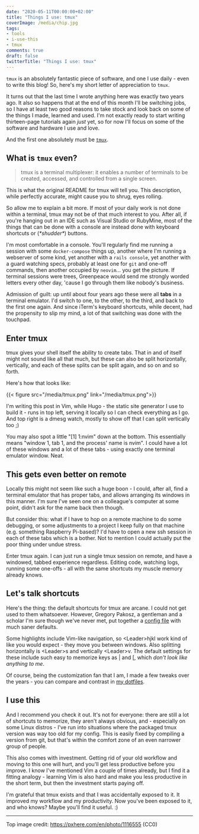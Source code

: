 ```yaml
---
date: "2020-05-11T00:00:00+02:00"
title: "Things I use: tmux"
coverImage: /media/chip.jpg
tags:
- tools
- i-use-this
- tmux
comments: true
draft: false
twitterTitle: "Things I use: tmux"
---
```


`tmux` is an absolutely fantastic piece of software, and one I use daily - even to write this blog! So, here's my short letter of appreciation to `tmux`.

<!--more-->

It turns out that the last time I wrote anything here was exactly two years ago. It also so happens that at the end of this month I'll be switching jobs, so I have at least two good reasons to take stock and look back on some of the things I made, learned and used. I'm not exactly ready to start writing thirteen-page tutorials again _just_ yet, so for now I'll focus on some of the software and hardware I use and love.

And the first one absolutely must be [`tmux`](https://github.com/tmux/tmux/).

## What is `tmux` even?

> tmux is a terminal multiplexer: it enables a number of terminals to be created, accessed, and controlled from a single screen.

This is what the original README for tmux will tell you. This description, while perfectly accurate, might cause you to shrug, eyes rolling.

So allow me to explain a bit more. If most of your daily work is not done within a terminal, tmux may not be of that much interest to you. After all, if you're hanging out in an IDE such as Visual Studio or RubyMine, most of the things that can be done with a console are instead done with keyboard shortcuts or (_\*shudder\*_) buttons.

I'm most comfortable in a console. You'll regularly find me running a session with some `docker-compose` things up, another where I'm running a webserver of some kind, yet another with a `rails console`, yet another with a guard watching specs, probably at least one for `git` and one-off commands, then another occupied by `neovim`... you get the picture. If terminal sessions were trees, Greenpeace would send me strongly worded letters every other day, 'cause I go through them like nobody's business.

Admission of guilt: up until about four years ago these were all **tabs** in a terminal emulator. I'd switch to one, to the other, to the third, and back to the first one again. And since iTerm's keyboard shortcuts, while decent, had the propensity to slip my mind, a lot of that switching was done with the touchpad.

## Enter tmux

tmux gives your shell itself the ability to create tabs. That in and of itself might not sound like all that much, but these can also be split horizontally, vertically, and each of these splits can be split again, and so on and so forth.

Here's how that looks like:

{{< figure src="/media/tmux.png" link="/media/tmux.png">}}

I'm writing this post in Vim, while Hugo - the static site generator I use to build it - runs in top left, serving it locally so I can check everything as I go. And top right is a dmesg watch, mostly to show off that I can split vertically too ;)

You may also spot a little "[1] 1:nvim" down at the bottom. This essentially means "window 1, tab 1, and the process' name is nvim". I could have a lot of these windows and a lot of these tabs - using exactly one terminal emulator window. Neat.

## This gets even better on remote

Locally this might not seem like such a huge boon - I could, after all, find a terminal emulator that has proper tabs, and allows arranging its windows in this manner. I'm sure I've seen one on a colleague's computer at some point, didn't ask for the name back then though.

But consider this: what if I have to hop on a remote machine to do some debugging, or some adjustments to a project I keep fully on that machine (e.g. something Raspberry Pi-based)? I'd have to open a new ssh session in each of these tabs which is a bother. Not to mention I could actually put the poor thing under undue stress.

Enter tmux again. I can just run a single tmux session on remote, and have a windowed, tabbed experience regardless. Editing code, watching logs, running some one-offs - all with the same shortcuts my muscle memory already knows.

## Let's talk shortcuts

Here's the thing: the default shortcuts for tmux are arcane. I could not get used to them whatsoever. However, Gregory Pakosz, a gentleman and a scholar I'm sure though we've never met, put together a [config file](https://github.com/gpakosz/.tmux) with much saner defaults.

Some highlights include Vim-like navigation, so \<Leader\>hjkl work kind of like you would expect - they move you between windows. Also splitting horizontally is \<Leader\>s and vertically \<Leader\>v. The default settings for these include such easy to memorize keys as | and [, which _don't look like anything to me_.

Of course, being the customization fan that I am, I made a few tweaks over the years - you can compare and contrast in [my dotfiles](https://github.com/paweljw/dotfiles/).

## I use this

And I recommend you check it out. It's not for everyone: there are still a lot of shortcuts to memorize, they aren't always obvious, and - especially on some Linux distros - I've run into situations where the packaged tmux version was way too old for my config. This is easily fixed by compiling a version from git, but that's within the comfort zone of an even narrower group of people.

This also comes with investment. Getting rid of your old workflow and moving to this one will hurt, and you'll get less productive before you improve. I know I've mentioned Vim a couple of times already, but I find it a fitting analogy - learning Vim is also hard and make you less productive in the short term, but then the investment starts paying off.

I'm grateful that tmux exists and that I was accidentally exposed to it. It improved my workflow and my productivity. Now you've been exposed to it, and who knows? Maybe you'll find it useful. :)

---

Top image credit: https://pxhere.com/en/photo/1116555 (CC0)

